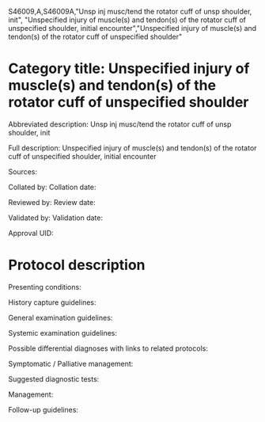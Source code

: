 S46009,A,S46009A,"Unsp inj musc/tend the rotator cuff of unsp shoulder, init", "Unspecified injury of muscle(s) and tendon(s) of the rotator cuff of unspecified shoulder, initial encounter","Unspecified injury of muscle(s) and tendon(s) of the rotator cuff of unspecified shoulder"
# Category title: Unspecified injury of muscle(s) and tendon(s) of the rotator cuff of unspecified shoulder

Abbreviated description: Unsp inj musc/tend the rotator cuff of unsp shoulder, init

Full description: Unspecified injury of muscle(s) and tendon(s) of the rotator cuff of unspecified shoulder, initial encounter

Sources:

Collated by:
Collation date:

Reviewed by:
Review date:

Validated by:
Validation date:

Approval UID:

# Protocol description

Presenting conditions:

History capture guidelines:

General examination guidelines:

Systemic examination guidelines:

Possible differential diagnoses with links to related protocols:

Symptomatic / Palliative management:

Suggested diagnostic tests:

Management:

Follow-up guidelines:
